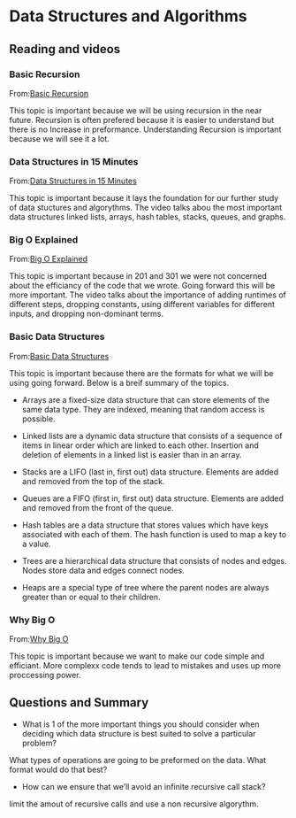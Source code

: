 # Data Structures and Algorithms

## Reading and videos

### Basic Recursion

From:[Basic Recursion](https://www.youtube.com/watch?v=vPEJSJMg4jY)

This topic is important because we will be using recursion in the near future. Recursion is often prefered because it is easier to understand but there is no Increase in preformance. Understanding Recursion is important because we will see it a lot.

### Data Structures in 15 Minutes

From:[Data Structures in 15 Minutes](https://www.youtube.com/watch?v=sVxBVvlnJsM)

This topic is important because it lays the foundation for our further study of data stuctures and algorythms. The video talks abou the most important data structures linked lists, arrays, hash tables, stacks, queues, and graphs.

### Big O Explained

From:[Big O Explained](https://www.youtube.com/watch?v=v4cd1O4zkGw)

This topic is important because in 201 and 301 we were not concerned about the efficiancy of the code that we wrote. Going forward this will be more important. The video talks about the importance of adding runtimes of different steps, dropping constants, using different variables for different inputs, and dropping non-dominant terms.

### Basic Data Structures

From:[Basic Data Structures](https://towardsdatascience.com/8-common-data-structures-every-programmer-must-know-171acf6a1a42)

This topic is important because there are the formats for what we will be using going forward. Below is a breif summary of the topics.

- Arrays are a fixed-size data structure that can store elements of the same data type. They are indexed, meaning that random access is possible.

- Linked lists are a dynamic data structure that consists of a sequence of items in linear order which are linked to each other. Insertion and deletion of elements in a linked list is easier than in an array.

- Stacks are a LIFO (last in, first out) data structure. Elements are added and removed from the top of the stack.

- Queues are a FIFO (first in, first out) data structure. Elements are added and removed from the front of the queue.

- Hash tables are a data structure that stores values which have keys associated with each of them. The hash function is used to map a key to a value.

- Trees are a hierarchical data structure that consists of nodes and edges. Nodes store data and edges connect nodes.

- Heaps are a special type of tree where the parent nodes are always greater than or equal to their children.

### Why Big O

From:[Why Big O](https://web.archive.org/web/20230207075759/https://triplebyte.com/blog/why-you-should-learn-big-o-and-stop-hacking-your-way-through-algorithms)

This topic is important because we want to make our code simple and efficiant. More complexx code tends to lead to mistakes and uses up more proccessing power.

## Questions and Summary

- What is 1 of the more important things you should consider when deciding which data structure is best suited to solve a particular problem?

What types of operations are going to be preformed on the data. What format would do that best?

- How can we ensure that we’ll avoid an infinite recursive call stack?

limit the amout of recursive calls and use a non recursive algorythm.
